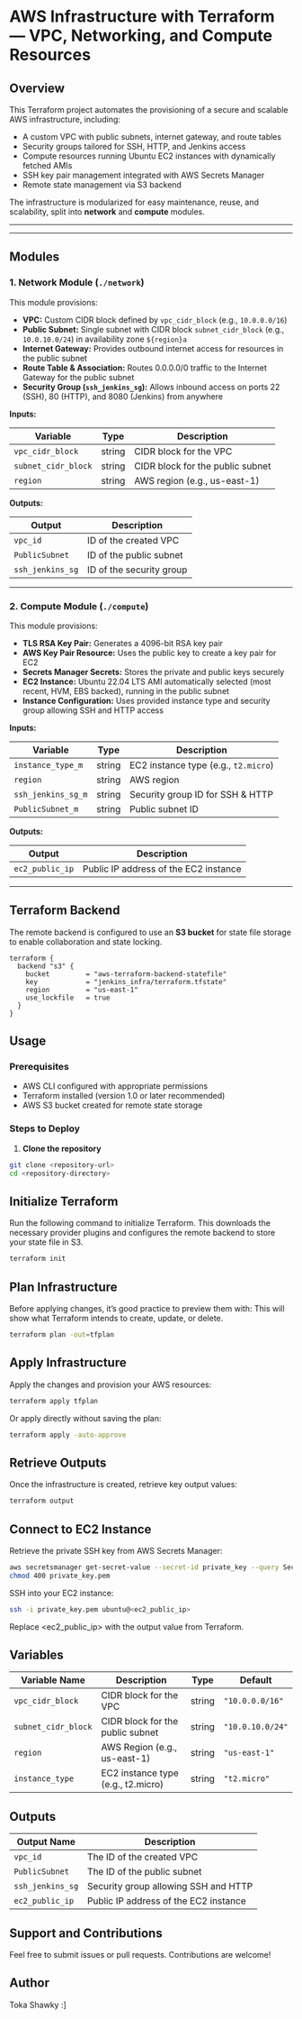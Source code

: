 # AWS Infrastructure with Terraform — VPC, Networking, and Compute Resources

## Overview

This Terraform project automates the provisioning of a secure and scalable AWS infrastructure, including:

- A custom VPC with public subnets, internet gateway, and route tables
- Security groups tailored for SSH, HTTP, and Jenkins access
- Compute resources running Ubuntu EC2 instances with dynamically fetched AMIs
- SSH key pair management integrated with AWS Secrets Manager
- Remote state management via S3 backend

The infrastructure is modularized for easy maintenance, reuse, and scalability, split into **network** and **compute** modules.

---


---

## Modules

### 1. Network Module (`./network`)

This module provisions:

- **VPC:** Custom CIDR block defined by `vpc_cidr_block` (e.g., `10.0.0.0/16`)
- **Public Subnet:** Single subnet with CIDR block `subnet_cidr_block` (e.g., `10.0.10.0/24`) in availability zone `${region}a`
- **Internet Gateway:** Provides outbound internet access for resources in the public subnet
- **Route Table & Association:** Routes 0.0.0.0/0 traffic to the Internet Gateway for the public subnet
- **Security Group (`ssh_jenkins_sg`):** Allows inbound access on ports 22 (SSH), 80 (HTTP), and 8080 (Jenkins) from anywhere

**Inputs:**

| Variable           | Type   | Description                    |
|--------------------|--------|-------------------------------|
| `vpc_cidr_block`   | string | CIDR block for the VPC         |
| `subnet_cidr_block`| string | CIDR block for the public subnet|
| `region`           | string | AWS region (e.g., us-east-1)   |

**Outputs:**

| Output            | Description                  |
|-------------------|------------------------------|
| `vpc_id`          | ID of the created VPC         |
| `PublicSubnet`    | ID of the public subnet       |
| `ssh_jenkins_sg`  | ID of the security group      |

---

### 2. Compute Module (`./compute`)

This module provisions:

- **TLS RSA Key Pair:** Generates a 4096-bit RSA key pair
- **AWS Key Pair Resource:** Uses the public key to create a key pair for EC2
- **Secrets Manager Secrets:** Stores the private and public keys securely
- **EC2 Instance:** Ubuntu 22.04 LTS AMI automatically selected (most recent, HVM, EBS backed), running in the public subnet
- **Instance Configuration:** Uses provided instance type and security group allowing SSH and HTTP access

**Inputs:**

| Variable            | Type   | Description                         |
|---------------------|--------|------------------------------------|
| `instance_type_m`   | string | EC2 instance type (e.g., `t2.micro`)|
| `region`            | string | AWS region                        |
| `ssh_jenkins_sg_m`  | string | Security group ID for SSH & HTTP  |
| `PublicSubnet_m`    | string | Public subnet ID                  |

**Outputs:**

| Output            | Description                     |
|-------------------|---------------------------------|
| `ec2_public_ip`   | Public IP address of the EC2 instance |

---

## Terraform Backend

The remote backend is configured to use an **S3 bucket** for state file storage to enable collaboration and state locking.

```hcl
terraform {
  backend "s3" {
    bucket         = "aws-terraform-backend-statefile"
    key            = "jenkins_infra/terraform.tfstate"
    region         = "us-east-1"
    use_lockfile   = true
  }
}
```

## Usage

### Prerequisites

- AWS CLI configured with appropriate permissions
- Terraform installed (version 1.0 or later recommended)
- AWS S3 bucket created for remote state storage

### Steps to Deploy

1. **Clone the repository**

```bash
git clone <repository-url>
cd <repository-directory>
```

## Initialize Terraform

Run the following command to initialize Terraform. This downloads the necessary provider plugins and configures the remote backend to store your state file in S3.

```bash
terraform init
```

## Plan Infrastructure

Before applying changes, it’s good practice to preview them with: This will show what Terraform intends to create, update, or delete.

```bash
terraform plan -out=tfplan
```

## Apply Infrastructure

Apply the changes and provision your AWS resources:

```bash
terraform apply tfplan
```

Or apply directly without saving the plan:

```bash
terraform apply -auto-approve
```

## Retrieve Outputs

Once the infrastructure is created, retrieve key output values:

```bash
terraform output
```

## Connect to EC2 Instance

Retrieve the private SSH key from AWS Secrets Manager:

```bash
aws secretsmanager get-secret-value --secret-id private_key --query SecretString --output text > private_key.pem
chmod 400 private_key.pem
```

SSH into your EC2 instance:

```bash
ssh -i private_key.pem ubuntu@<ec2_public_ip>
```

Replace <ec2_public_ip> with the output value from Terraform.

## Variables

| Variable Name       | Description                        | Type   | Default          |
| ------------------- | ---------------------------------- | ------ | ---------------- |
| `vpc_cidr_block`    | CIDR block for the VPC             | string | `"10.0.0.0/16"`  |
| `subnet_cidr_block` | CIDR block for the public subnet   | string | `"10.0.10.0/24"` |
| `region`            | AWS Region (e.g., us-east-1)       | string | `"us-east-1"`    |
| `instance_type`     | EC2 instance type (e.g., t2.micro) | string | `"t2.micro"`     |

## Outputs

| Output Name      | Description                           |
| ---------------- | ------------------------------------- |
| `vpc_id`         | The ID of the created VPC             |
| `PublicSubnet`   | The ID of the public subnet           |
| `ssh_jenkins_sg` | Security group allowing SSH and HTTP  |
| `ec2_public_ip`  | Public IP address of the EC2 instance |


##  Support and Contributions
Feel free to submit issues or pull requests. Contributions are welcome!

## Author
Toka Shawky :]